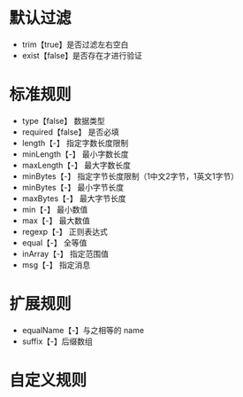 # 默认过滤
- trim【true】是否过滤左右空白
- exist【false】是否存在才进行验证


# 标准规则
- type【false】 数据类型
- required【false】 是否必填
- length【-】 指定字数长度限制
- minLength【-】 最小字数长度
- maxLength【-】 最大字数长度
- minBytes【-】 指定字节长度限制（1中文2字节，1英文1字节）
- minBytes【-】 最小字节长度
- maxBytes【-】 最大字节长度
- min【-】 最小数值
- max【-】 最大数值
- regexp【-】 正则表达式
- equal【-】 全等值
- inArray【-】 指定范围值
- msg【-】 指定消息


# 扩展规则
- equalName【-】与之相等的 name
- suffix【-】后缀数组


# 自定义规则